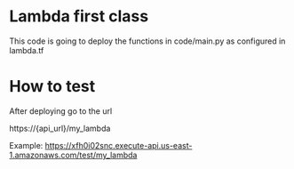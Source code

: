 # Lambda first class

This code is going to deploy the functions in code/main.py
as configured in lambda.tf

# How to test
After deploying go to the url

https://{api_url}/my_lambda

Example:
https://xfh0i02snc.execute-api.us-east-1.amazonaws.com/test/my_lambda